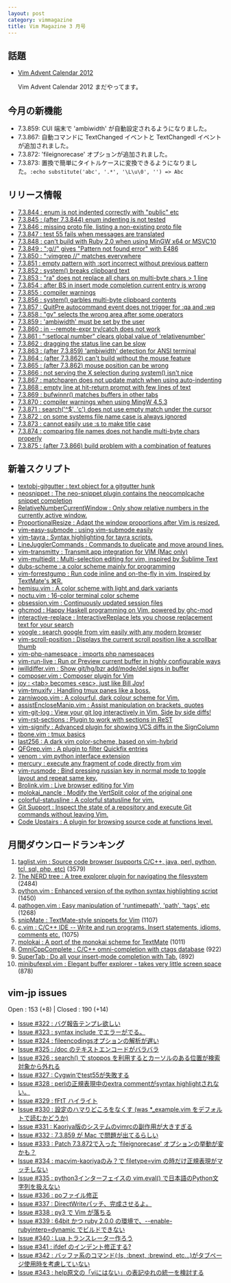 ```yaml
---
layout: post
category: vimmagazine
title: Vim Magazine 3 月号
---
```


## 話題

- [Vim Advent Calendar 2012](http://atnd.org/events/33746)

  Vim Advent Calendar 2012 まだやってます。


## 今月の新機能

- 7.3.859: CUI 端末で 'ambiwidth' が自動設定されるようになりました。
- 7.3.867: 自動コマンドに TextChanged イベントと TextChangedI イベントが追加されました。
- 7.3.872: 'fileignorecase' オプションが追加されました。
- 7.3.873: 置換で簡単にタイトルケースに変換できるようになりました。`:echo substitute('abc', '.*', '\L\u\0', '') => Abc`

## リリース情報

- [7.3.844 : enum is not indented correctly with "public" etc](https://github.com/vim/vim/commit/7534221ebaba7244f4daaf54bb91206cf45e8a5e)
- [7.3.845 : (after 7.3.844) enum indenting is not tested](https://github.com/vim/vim/commit/d999db2f1e5ec51042883d35ca44f0d751324b19)
- [7.3.846 : missing proto file, listing a non-existing proto file](https://github.com/vim/vim/commit/84e80b51d12f11a95aa76be51abed6a9d0a8c6c5)
- [7.3.847 : test 55 fails when messages are translated](https://github.com/vim/vim/commit/4e3c70d241842d3129d4c4d480c60910029d56af)
- [7.3.848 : can't build with Ruby 2.0 when using MinGW x64 or MSVC10](https://github.com/vim/vim/commit/db3fbe5228025b7f87702e74cfbbb5acf01c7c39)
- [7.3.849 : ":g//" gives "Pattern not found error" with E486](https://github.com/vim/vim/commit/c389fd3a49c01674960fe2153af2f6e42b316c61)
- [7.3.850 : ":vimgrep //" matches everywhere](https://github.com/vim/vim/commit/60abe75379f8b7c2076856c5f12ce2e7650110f6)
- [7.3.851 : empty pattern with :sort incorrect without previous pattern](https://github.com/vim/vim/commit/210f3704f795870c513a136725718e10ac2bdbfc)
- [7.3.852 : system() breaks clipboard text](https://github.com/vim/vim/commit/e2e663f67d9f44ae876659bd492f734d48bd2970)
- [7.3.853 : "ra" does not replace all chars on multi-byte chars > 1 line](https://github.com/vim/vim/commit/db813951c4fc1f91aaaeb4e72d37942e13cb1f0e)
- [7.3.854 : after BS in insert mode completion current entry is wrong](https://github.com/vim/vim/commit/3978e08fbee9a1ef6b988cae73e95cb18467733b)
- [7.3.855 : compiler warnings](https://github.com/vim/vim/commit/b3cb98216296dc166f3d4544dd95d661cefe73b1)
- [7.3.856 : system() garbles multi-byte clipboard contents](https://github.com/vim/vim/commit/1a0316ca2a617c5becc187337c4b9e3f08578d3b)
- [7.3.857 : QuitPre autocommand event does not trigger for :qa and :wq](https://github.com/vim/vim/commit/4f8301f6415e86631dadbc19066ba0bc8550df49)
- [7.3.858 : "gv" selects the wrong area after some operators](https://github.com/vim/vim/commit/a390bb6ad307115c5893788f8f7e1ba5576800e0)
- [7.3.859 : 'ambiwidth' must be set by the user](https://github.com/vim/vim/commit/9584b31aae31d8b031243eab75e26fbaa1755a1f)
- [7.3.860 : in --remote-expr try/catch does not work](https://github.com/vim/vim/commit/1e284f515581e0516e3f3dea568b9b9084bbcab1)
- [7.3.861 : ":setlocal number" clears global value of 'relativenumber'](https://github.com/vim/vim/commit/20754027b3b8c29dfc5ee0b5dfa6a5459ea6b903)
- [7.3.862 : dragging the status line can be slow](https://github.com/vim/vim/commit/2526ef276b97b1a5275fc0039fb45ca7aa7b6fac)
- [7.3.863 : (after 7.3.859) 'ambiwidth' detection for ANSI terminal](https://github.com/vim/vim/commit/e533bbe094c105884696d69e433604fd1641f988)
- [7.3.864 : (after 7.3.862) can't build without the mouse feature](https://github.com/vim/vim/commit/a5be25e1dbb6d129cb7d1efb5c73141a51836e06)
- [7.3.865 : (after 7.3.862) mouse position can be wrong](https://github.com/vim/vim/commit/b897871ce9a4a6bd033bfe127a83eb6348361739)
- [7.3.866 : not serving the X selection during system() isn't nice](https://github.com/vim/vim/commit/090cfc1b02d5dcd98ba414ccf56e69cc38f272bd)
- [7.3.867 : matchparen does not update match when using auto-indenting](https://github.com/vim/vim/commit/186628f67153726edf130015e2a8043a5d309c42)
- [7.3.868 : empty line at hit-return prompt with few lines of text](https://github.com/vim/vim/commit/b59494cab15310c8e2aaf59d48b270282c3e2017)
- [7.3.869 : bufwinnr() matches buffers in other tabs](https://github.com/vim/vim/commit/0c279bbb9c2b9fce1c837a35ace2d4644eced0b8)
- [7.3.870 : compiler warnings when using MingW 4.5.3](https://github.com/vim/vim/commit/af62ff3696514a4f1b595629bcfa584748bc29ce)
- [7.3.871 : search('\^$', 'c') does not use empty match under the cursor](https://github.com/vim/vim/commit/db333a5b8d0c72b7342d6d65ad2895a19a1c29d2)
- [7.3.872 : on some systems file name case is always ignored](https://github.com/vim/vim/commit/71afbfe6cd697de30a9e0d57e5a6434cf4bb0f13)
- [7.3.873 : cannot easily use :s to make title case](https://github.com/vim/vim/commit/c2c355df6f094cdb9e599fd395a78c14486ec697)
- [7.3.874 : comparing file names does not handle multi-byte chars properly](https://github.com/vim/vim/commit/d0e2d94589d11cad514d1d66ade76d497e9d7567)
- [7.3.875 : (after 7.3.866) build problem with a combination of features](https://github.com/vim/vim/commit/95a513511835b017479a513664eeed6d8899fa0d)

## 新着スクリプト

- [textobj-gitgutter : text object for a gitgutter hunk](http://www.vim.org/scripts/script.php?script_id=4458)
- [neosnippet : The neo-snippet plugin contains the neocomplcache snippet completion](http://www.vim.org/scripts/script.php?script_id=4459)
- [RelativeNumberCurrentWindow : Only show relative numbers in the currently active window.](http://www.vim.org/scripts/script.php?script_id=4461)
- [ProportionalResize : Adapt the window proportions after Vim is resized.](http://www.vim.org/scripts/script.php?script_id=4462)
- [vim-easy-submode : using vim-submode easily](http://www.vim.org/scripts/script.php?script_id=4463)
- [vim-tayra : Syntax highlighting for tayra scripts.](http://www.vim.org/scripts/script.php?script_id=4464)
- [LineJugglerCommands : Commands to duplicate and move around lines.](http://www.vim.org/scripts/script.php?script_id=4465)
- [vim-transmitty : Transmit.app integration for VIM (Mac only)](http://www.vim.org/scripts/script.php?script_id=4466)
- [vim-multiedit : Multi-selection editing for vim, inspired by Sublime Text](http://www.vim.org/scripts/script.php?script_id=4467)
- [dubs-scheme : a color scheme mainly for programming](http://www.vim.org/scripts/script.php?script_id=4468)
- [vim-forrestgump : Run code inline and on-the-fly in vim. Inspired by TextMate's ⌘R.](http://www.vim.org/scripts/script.php?script_id=4469)
- [hemisu.vim : A color scheme with light and dark variants](http://www.vim.org/scripts/script.php?script_id=4470)
- [noctu.vim : 16-color terminal color scheme](http://www.vim.org/scripts/script.php?script_id=4471)
- [obsession.vim : Continuously updated session files](http://www.vim.org/scripts/script.php?script_id=4472)
- [ghcmod : Happy Haskell programming on Vim, powered by ghc-mod](http://www.vim.org/scripts/script.php?script_id=4473)
- [interactive-replace : InteractiveReplace lets you choose replacement text for your search](http://www.vim.org/scripts/script.php?script_id=4474)
- [voogle : search google from vim easily with any modern browser](http://www.vim.org/scripts/script.php?script_id=4475)
- [vim-scroll-position : Displays the current scroll position like a scrollbar thumb](http://www.vim.org/scripts/script.php?script_id=4476)
- [vim-php-namespace : imports php namespaces](http://www.vim.org/scripts/script.php?script_id=4477)
- [vim-run-live : Run or Preview current buffer in highly configurable ways](http://www.vim.org/scripts/script.php?script_id=4478)
- [iwilldiffer.vim : Show git/hg/bzr add/mode/del signs in buffer](http://www.vim.org/scripts/script.php?script_id=4479)
- [composer.vim : Composer plugin for Vim](http://www.vim.org/scripts/script.php?script_id=4480)
- [joy : \<tab> becomes \<esc>, just like Bill Joy!](http://www.vim.org/scripts/script.php?script_id=4481)
- [vim-tmuxify : Handling tmux panes like a boss.](http://www.vim.org/scripts/script.php?script_id=4482)
- [zarniwoop.vim : A colourful, dark colour scheme for Vim.](http://www.vim.org/scripts/script.php?script_id=4483)
- [assistEncloseManip.vim : Assist manipulation on brackets, quotes](http://www.vim.org/scripts/script.php?script_id=4484)
- [vim-git-log : View your git log interactively in Vim.  Side by side diffs!](http://www.vim.org/scripts/script.php?script_id=4485)
- [vim-rst-sections : Plugin to work with sections in ReST](http://www.vim.org/scripts/script.php?script_id=4486)
- [vim-signify : Advanced plugin for showing VCS diffs in the SignColumn](http://www.vim.org/scripts/script.php?script_id=4487)
- [tbone.vim : tmux basics](http://www.vim.org/scripts/script.php?script_id=4488)
- [last256 : A dark vim color-scheme, based on vim-hybrid](http://www.vim.org/scripts/script.php?script_id=4489)
- [QFGrep.vim : A plugin to filter Quickfix entries](http://www.vim.org/scripts/script.php?script_id=4490)
- [venom : vim python interface extension](http://www.vim.org/scripts/script.php?script_id=4491)
- [mercury : execute any fragment of code directly from vim](http://www.vim.org/scripts/script.php?script_id=4492)
- [vim-rusmode : Bind pressing russian key in normal mode to toggle layout and repeat same key.](http://www.vim.org/scripts/script.php?script_id=4493)
- [Brolink.vim : Live browser editing for Vim](http://www.vim.org/scripts/script.php?script_id=4494)
- [molokai\_nancle : Modify the VertSplit color of the original one](http://www.vim.org/scripts/script.php?script_id=4495)
- [colorful-statusline : A colorful statusline for vim.](http://www.vim.org/scripts/script.php?script_id=4496)
- [Git Support : Inspect the state of a repository and execute Git commands without leaving Vim.](http://www.vim.org/scripts/script.php?script_id=4497)
- [Code Upstairs : A plugin for browsing source code at functions level.](http://www.vim.org/scripts/script.php?script_id=4498)

## 月間ダウンロードランキング

1. [taglist.vim : Source code browser (supports C/C++, java, perl, python, tcl, sql, php, etc)](http://www.vim.org/scripts/script.php?script_id=273) (3579)
2. [The NERD tree : A tree explorer plugin for navigating the filesystem](http://www.vim.org/scripts/script.php?script_id=1658) (2484)
3. [python.vim : Enhanced version of the python syntax highlighting script](http://www.vim.org/scripts/script.php?script_id=790) (1450)
4. [pathogen.vim : Easy manipulation of 'runtimepath', 'path', 'tags', etc](http://www.vim.org/scripts/script.php?script_id=2332) (1268)
5. [snipMate : TextMate-style snippets for Vim](http://www.vim.org/scripts/script.php?script_id=2540) (1107)
6. [c.vim : C/C++ IDE --  Write and run programs. Insert statements, idioms, comments etc.](http://www.vim.org/scripts/script.php?script_id=213) (1075)
7. [molokai : A port of the monokai scheme for TextMate](http://www.vim.org/scripts/script.php?script_id=2340) (1011)
8. [OmniCppComplete : C/C++ omni-completion with ctags database](http://www.vim.org/scripts/script.php?script_id=1520) (922)
9. [SuperTab : Do all your insert-mode completion with Tab.](http://www.vim.org/scripts/script.php?script_id=1643) (892)
10. [minibufexpl.vim : Elegant buffer explorer - takes very little screen space](http://www.vim.org/scripts/script.php?script_id=159) (878)

## vim-jp issues

Open : 153 (+8) | Closed : 190 (+14)

- [Issue #322 : バグ報告テンプレ欲しい](https://github.com/vim-jp/issues/issues/322)
- [Issue #323 : syntax include でエラーがでる。](https://github.com/vim-jp/issues/issues/323)
- [Issue #324 : fileencodingsオプションの解析が遅い](https://github.com/vim-jp/issues/issues/324)
- [Issue #325 : /doc のテキストエンコードがバラバラ](https://github.com/vim-jp/issues/issues/325)
- [Issue #326 : search() で stoppos を利用するとカーソルのある位置が検索対象から外れる](https://github.com/vim-jp/issues/issues/326)
- [Issue #327 : Cygwinでtest55が失敗する](https://github.com/vim-jp/issues/issues/327)
- [Issue #328 : perlの正規表現中のextra commentがsyntax highlightされない。](https://github.com/vim-jp/issues/issues/328)
- [Issue #329 : fFtT ハイライト](https://github.com/vim-jp/issues/issues/329)
- [Issue #330 : 設定のハマりどころをなくす (was \*\_example.vim をデフォルトで読むかどうか)](https://github.com/vim-jp/issues/issues/330)
- [Issue #331 : Kaoriya版のシステムのvimrcの副作用が大きすぎる](https://github.com/vim-jp/issues/issues/331)
- [Issue #332 : 7.3.859 が Mac で問題が出てるらしい](https://github.com/vim-jp/issues/issues/332)
- [Issue #333 : Patch 7.3.872で入った 'fileignorecase' オプションの挙動が変かも？](https://github.com/vim-jp/issues/issues/333)
- [Issue #334 : macvim-kaoriyaのみ？で filetype=vim の時だけ正規表現がマッチしない](https://github.com/vim-jp/issues/issues/334)
- [Issue #335 : python3インターフェイスの vim.eval() で日本語のPython文字列を扱えない](https://github.com/vim-jp/issues/issues/335)
- [Issue #336 : poファイル修正](https://github.com/vim-jp/issues/issues/336)
- [Issue #337 : DirectWriteパッチ、完成させるよ。](https://github.com/vim-jp/issues/issues/337)
- [Issue #338 : py3 で Vim が落ちる](https://github.com/vim-jp/issues/issues/338)
- [Issue #339 : 64bit かつ ruby 2.0.0 の環境で、--enable-rubyinterp=dynamic でビルドできない](https://github.com/vim-jp/issues/issues/339)
- [Issue #340 : Lua トランスレーター作ろう](https://github.com/vim-jp/issues/issues/340)
- [Issue #341 : ifdef のインデント修正する?](https://github.com/vim-jp/issues/issues/341)
- [Issue #342 : バッファ系のコマンド(:ls, :bnext, :brewind, etc...)がタブページ使用時を考慮していない](https://github.com/vim-jp/issues/issues/342)
- [Issue #343 : help原文の「viにはない」の表記ゆれの統一を検討する](https://github.com/vim-jp/issues/issues/343)

